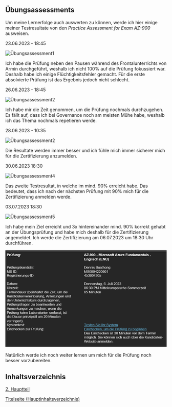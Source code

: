 ## Übungsassessments

Um meine Lernerfolge auch auswerten zu können, werde ich hier einige meiner Testresultate von den *Practice Assessment for Exam AZ-900* ausweisen.

23.06.2023 - 18:45

![Übungsassessment1](../ressources/Übungsassessments.png)

Ich habe die Prüfung neben den Pausen während des Frontalunterrichts von Armin durchgeführt, weshalb ich nicht 100% auf die Prüfung fokussiert war. Deshalb habe ich einige Flüchtigkeitsfehler gemacht. Für die erste absolvierte Prüfung ist das Ergebnis jedoch nicht schlecht.

26.06.2023 - 18:45

![Übungsassessment2](../ressources/Übungsassessments_2.png)

Ich habe mir die Zeit genommen, um die Prüfung nochmals durchzugehen. Es fällt auf, dass ich bei Governance noch am meisten Mühe habe, weshalb ich das Thema nochmals repetieren werde.

28.06.2023 - 10:35

![Übungsassessment2](../ressources/Übungsassessments_3.png)

Die Resultate werden immer besser und ich fühle mich immer sicherer mich für die Zertifizierung anzumelden.

30.06.2023 18:30

![Übungsassessment4](../ressources/Übungsassessments_4.png)

Das zweite Testresultat, in welche im mind. 90% erreicht habe. Das bedeutet, dass ich nach der nächsten Prüfung mit 90% mich für die Zertifizierung anmelden werde.

03.07.2023 18:30

![Übungsassessment5](../ressources/Übungsassessments_5.png)

Ich habe mein Ziel erreicht und 3x hintereinander mind. 90% korrekt gehabt an der Übungsprüfung und habe mich deshalb für die Zertifizierung angemeldet. Ich werde die Zertifizierung am 06.07.2023 um 18:30 Uhr durchführen.

![Anmeldung](../ressources/Zertifizierung.png)

Natürlich werde ich noch weiter lernen um mich für die Prüfung noch besser vorzubereiten.

## Inhaltsverzeichnis

[2. Hauptteil](SemArb1-AzureCloud-AZ900-Zert/2_Hauptteil/README.md)

[Titelseite (Hauptinhaltsverzeichnis)](../README.md)

